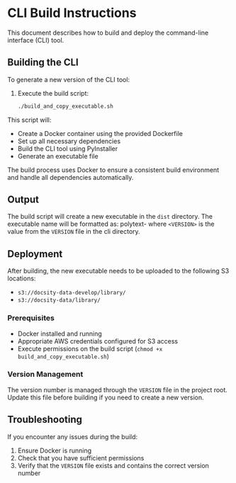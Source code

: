 # CLI Build Instructions

This document describes how to build and deploy the command-line interface (CLI) tool.

## Building the CLI

To generate a new version of the CLI tool:

1. Execute the build script:
   ```bash
   ./build_and_copy_executable.sh
   ```

This script will:
- Create a Docker container using the provided Dockerfile
- Set up all necessary dependencies
- Build the CLI tool using PyInstaller
- Generate an executable file

The build process uses Docker to ensure a consistent build environment and handle all dependencies automatically.

## Output

The build script will create a new executable in the `dist` directory. The executable name will be formatted as:
polytext-<VERSION>
where `<VERSION>` is the value from the `VERSION` file in the cli directory.

## Deployment

After building, the new executable needs to be uploaded to the following S3 locations:
- `s3://docsity-data-develop/library/`
- `s3://docsity-data/library/`

### Prerequisites

- Docker installed and running
- Appropriate AWS credentials configured for S3 access
- Execute permissions on the build script (`chmod +x build_and_copy_executable.sh`)

### Version Management

The version number is managed through the `VERSION` file in the project root. Update this file before building if you need to create a new version.

## Troubleshooting

If you encounter any issues during the build:
1. Ensure Docker is running
2. Check that you have sufficient permissions
3. Verify that the `VERSION` file exists and contains the correct version number